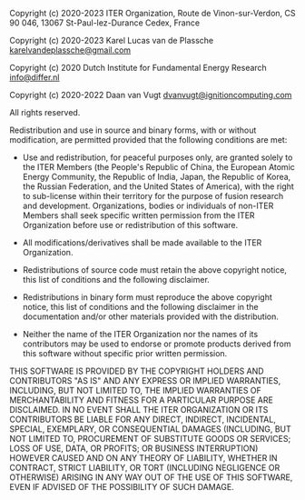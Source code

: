 Copyright (c) 2020-2023 ITER Organization, Route de Vinon-sur-Verdon, CS 90 046,
                        13067 St-Paul-lez-Durance Cedex, France

Copyright (c) 2020-2023 Karel Lucas van de Plassche <karelvandeplassche@gmail.com>

Copyright (c) 2020 Dutch Institute for Fundamental Energy Research <info@differ.nl>

Copyright (c) 2020-2022 Daan van Vugt <dvanvugt@ignitioncomputing.com>

All rights reserved.

Redistribution and use in source and binary forms, with or without modification,
are permitted provided that the following conditions are met:

* Use and redistribution, for peaceful purposes only, are granted solely to the
  ITER Members (the People's Republic of China, the European Atomic Energy
  Community, the Republic of India, Japan, the Republic of Korea, the Russian
  Federation, and the United States of America), with the right to sub-license
  within their territory for the purpose of fusion research and development.
  Organizations, bodies or individuals of non-ITER Members shall seek specific
  written permission from the ITER Organization before use or redistribution of
  this software.
  
* All modifications/derivatives shall be made available to the ITER Organization.

* Redistributions of source code must retain the above copyright notice, this
  list of conditions and the following disclaimer.

* Redistributions in binary form must reproduce the above copyright notice, this
  list of conditions and the following disclaimer in the documentation and/or
  other materials provided with the distribution.

* Neither the name of the ITER Organization nor the names of its contributors
  may be used to endorse or promote products derived from this software without
  specific prior written permission.

THIS SOFTWARE IS PROVIDED BY THE COPYRIGHT HOLDERS AND CONTRIBUTORS "AS IS" AND
ANY EXPRESS OR IMPLIED WARRANTIES, INCLUDING, BUT NOT LIMITED TO, THE IMPLIED
WARRANTIES OF MERCHANTABILITY AND FITNESS FOR A PARTICULAR PURPOSE ARE
DISCLAIMED. IN NO EVENT SHALL THE ITER ORGANIZATION OR ITS CONTRIBUTORS BE LIABLE
FOR ANY DIRECT, INDIRECT, INCIDENTAL, SPECIAL, EXEMPLARY, OR CONSEQUENTIAL
DAMAGES (INCLUDING, BUT NOT LIMITED TO, PROCUREMENT OF SUBSTITUTE GOODS OR
SERVICES; LOSS OF USE, DATA, OR PROFITS; OR BUSINESS INTERRUPTION) HOWEVER CAUSED
AND ON ANY THEORY OF LIABILITY, WHETHER IN CONTRACT, STRICT LIABILITY, OR TORT
(INCLUDING NEGLIGENCE OR OTHERWISE) ARISING IN ANY WAY OUT OF THE USE OF THIS
SOFTWARE, EVEN IF ADVISED OF THE POSSIBILITY OF SUCH DAMAGE.
